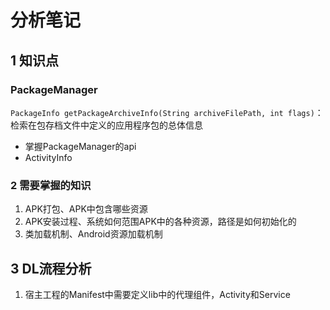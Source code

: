 # 分析笔记

## 1 知识点

### PackageManager

`PackageInfo getPackageArchiveInfo(String archiveFilePath, int flags)`：检索在包存档文件中定义的应用程序包的总体信息

- 掌握PackageManager的api
- ActivityInfo

### 2 需要掌握的知识

1. APK打包、APK中包含哪些资源
2. APK安装过程、系统如何范围APK中的各种资源，路径是如何初始化的
3. 类加载机制、Android资源加载机制

## 3 DL流程分析

1. 宿主工程的Manifest中需要定义lib中的代理组件，Activity和Service
